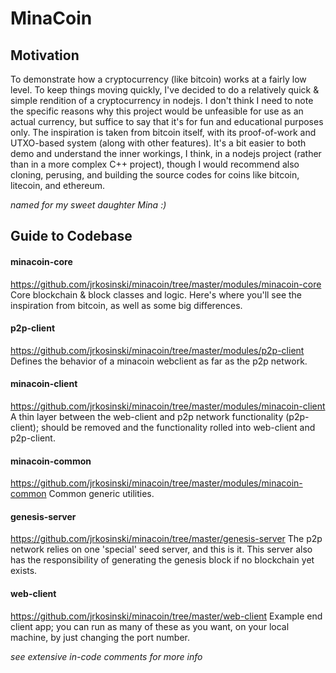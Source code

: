 
MinaCoin
========

Motivation
----------
To demonstrate how a cryptocurrency (like bitcoin) works at a fairly low level. To keep things moving quickly, I've decided to do a relatively quick & simple rendition of a cryptocurrency in nodejs. I don't think I need to note the specific reasons why this project would be unfeasible for use as an actual currency, but suffice to say that it's for fun and educational purposes only. The inspiration is taken from bitcoin itself, with its proof-of-work and UTXO-based system (along with other features). It's a bit easier to both demo and understand the inner workings, I think, in a nodejs project (rather than in a more complex C++ project), though I would recommend also cloning, perusing, and building the source codes for coins like bitcoin, litecoin, and ethereum. 

*named for my sweet daughter Mina :)*


Guide to Codebase
-----------------
#### minacoin-core
https://github.com/jrkosinski/minacoin/tree/master/modules/minacoin-core
Core blockchain & block classes and logic. Here's where you'll see the inspiration from bitcoin, as well as some big differences.

#### p2p-client
https://github.com/jrkosinski/minacoin/tree/master/modules/p2p-client
Defines the behavior of a minacoin webclient as far as the p2p network. 

#### minacoin-client
https://github.com/jrkosinski/minacoin/tree/master/modules/minacoin-client
A thin layer between the web-client and p2p network functionality (p2p-client); should be removed and the functionality rolled into web-client and p2p-client. 

#### minacoin-common
https://github.com/jrkosinski/minacoin/tree/master/modules/minacoin-common
Common generic utilities. 

#### genesis-server
https://github.com/jrkosinski/minacoin/tree/master/genesis-server
The p2p network relies on one 'special' seed server, and this is it. This server also has the responsibility of generating the genesis block if no blockchain yet exists. 

#### web-client
https://github.com/jrkosinski/minacoin/tree/master/web-client
Example end client app; you can run as many of these as you want, on your local machine, by just changing the port number. 

*see extensive in-code comments for more info*